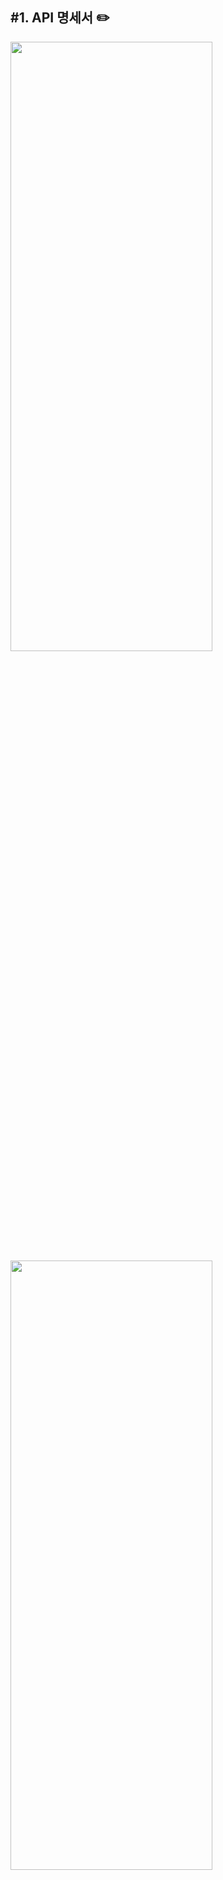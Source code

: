 ## #1. API 명세서 ✏️
<img src="data/api-1.png" width="80%" height="50%" /> 

<img src="data/api-2.png" width="80%" height="50%" />

<img src="data/api-3.png" width="80%" height="50%" />

<img src="data/api-4.png" width="80%" height="50%" />

<img src="data/api-5.png" width="80%" height="50%" />

<img src="data/api-6.png" width="80%" height="50%" />

<img src="data/api-7.png" width="80%" height="50%" />

<img src="data/api-8.png" width="80%" height="50%" />

## #2. Development Design Comment 💡
> **ERD Diagram**과 **API 명세서**을 설계하면서 코멘트받은 내용을 바탕으로 정리하였습니다.

### 초기 ERD Diagram ✔️
![First-ERD-Diagram](https://github.com/weekly-academy/sumi-assignment/assets/81948599/80b7530c-a421-4825-b9e0-abe4e3406afb)

<span style="font-size:60%">

| 코멘트 내용                                                      | 답변 내용                                              |
|-------------------------------------------------------------|----------------------------------------------------|
| 0x00. 설계한 포인트 테이블은 로그성 테이블인가? 업데이트되는 테이블인가?                 | [0x00 : Comment Resolved](#0x00--comment-resolved) |
| 0x01. 유저와 바코드 테이블 사이에 양방향 매핑이 필요할까?                         | [0x01 : Comment Resolved](#0x01--comment-resolved) |
| 0x02. 바코드 테이블의 PK는 Bigint로 변경하자                             | [0x02 : Comment Resolved](#0x02--comment-resolved) |
| 0x03. 지금 설계한 대로라면, 내역을 일일히 다 계산해서 현재 포인트를 계산해야하는데, 문제가 없을까? | [0x03 : Comment Resolved](#0x03--comment-resolved) |

### #0x00 : Comment Resolved

- 업데이트되는 테이블일 경우, 3개의 업종에 따라서 approved_at 칼럼이 매 사용/적립마다 **가장 최신 시점**으로 업데이트
  
    → **문제점 발생**
```
  1. 업데이트된 사용시기만 저장하면, 이전 사용시기 정보를 잃어버림
  2. 사용시기를 업데이트하면, type도 업데이트하고, amount도 업데이트? → 매번 업데이트시 성능 문제
  3. 사용자나 친구, 가족이 동시에 바코드를 사용하는 상황이 있다면?
     - `발급된 멤버쉽 바코드는 가족이나 친구끼리 공유가 가능하다` 라는 요구사항 존재
     - 다른 값으로 업데이트 될 우려가 있음 MySQL Isolation level (팬텀 리드)
```

- `로그성 테이블` 일 경우, 해당 point 테이블이 매 사용/적립마다 새롭게 **쌓임**

  - 내가 설계한 의도는 로그성 테이블

### #0x01 : Comment Resolved

- 양방향 매핑일 필요가 없다고 판단
- **ERD 상에서는 양방향 매핑이 존재해서는 안된다!**

### #0x02 : Comment Resolved
- 이유가 무엇일까? 

    → MySQL 인덱스 원리 (정렬) : Barcode 값이 들어올 때마다 MySQL에서 정렬을 해야함

### #0x03 : Comment Resolved
* 문제가 있다! 유저의 최종 포인트 (현재 포인트)를 계산하기 위해서 두가지의 방법이 제시될 수 있다.
```
2. user에 포인트 컬럼 추가
2. user에 따로 포인트 테이블
```
→ **업종별로 포인트를 관리**하도록 해야하므로 나는 포인트 테이블을 따로 만들고, 포인트 테이블에 업종별 최종 포인트 저장하도록 구성했다.

</span>

### 최종 ERD Diagram ✔️
![final-Erd Diagram](https://github.com/weekly-academy/sumi-assignment/assets/81948599/794e811e-3cef-472c-a0f3-2ba6f08b8755)

<span style="font-size:60%">


<br>


| 코멘트 내용                                                     | 답변 내용                                              |
|------------------------------------------------------------|----------------------------------------------------|
| 0x04. isSuccess 필드가 있는 경우가 있고, 없는 경우가 있는데, 맞춰줄 필요가 있지 않을까? | [0x04 : Comment Resolved](#0x04--comment-resolved) |


### #0x04 : Comment Resolved

`isSuccess 왜 필요한가?`

- 성공했을 경우, HTTP Code만으로는 성공했을 때 어떤 정보들이 생성되었는지 등을 알 수 없음
- 실패했을 경우, HTTP Code외에 추가 오류 정보를 제공하면 클라이언트 단에서 오류를 더 적절하게 취할 수 있음
- 성공 시 응답, 실패 시 응답을 다르게 표현해보자

`RFC 7807 Error Code`
- Error에 대한 표준 존재

`Error Code가 필요한 이유`    
- 클라이언트 단에서는 **어떤 예외인지에 따라서 다르게 처리하는 로직 필요**             
→ **다른 예외들이 동일한 StatusCode를 제공하는 경우**가 많으므로 클라이언트 단이 StatusCode와 더불어 **추가로 Error Message를 참조해서 처리**해야 하는 상황이 생긴 것!          

- 예시           
```
{           
    "type": "/errors/incorrect-user-pass",           
    "title": "Incorrect username or password.",            
    "status": 401,
    "detail": "Authentication failed due to incorrect username or password.",       
    "instance": "/login/log/abc123"        
}      
```         
- **type:** 오류를 분류하는 URI 식별자      
- **title:** 오류에 대한 간략하고 사람이 읽을 수 있는 메시지       
- **status:** HTTP 응답 코드 (Optional)      
- **detail:** 사람이 읽을 수 있는 오류 설명       
- **instance:** 오류의 특정 발생을 식별하는 URI        


- 현업에서는 회사마다 다르게 사용 but, 학생일 때 해보는 것이 좋다.
- [Spring - REST API에서 직접 정의한 Error code를 사용하는 이유!](https://jaehoney.tistory.com/240)
- 나같은 경우, Error Code를 다음과 같이 작성했다.
  - `@Valid` Error가 났을 경우의 예시이다.
```
{
    "code": "INVALID_PARAMETER",
    "message": "Invalid parameter included",
    "errors": [
        {
            "field": "partnerId",
            "message": "널이어서는 안됩니다"
        }
    ]
}
```
</span>


---
## #3. Code Comment 📜

> **코드**를 작성하면서 코멘트 받은 내용을 바탕으로 정리하였습니다.

<span style="font-size:60%">


| 코멘트 내용                                                                                         | 답변 내용                                       |
|------------------------------------------------------------------------------------------------|---------------------------------------------|
| 0x05. Member와 MemberPoint가 Cascade로 처리되어야 한다고 생각하는 이유                                          | [0x05 : Comment Need](comments/0x05.md)     |
| 0x06. Assert가 어느 시점에 사용되는지, 사용한 이유                                                             | [0x06 : Comment Need](comments/0x06.md)     |
| 0x07. 테이블명/컬럼명 컨벤션                                                                             | [0x07 : Comment Resolved](comments/0x07.md) |
| 0x08. 서비스에서 사용자에게 응답될 Http Response 객체를 직접 만드는게 맞을까?                                           | [0x08 : Comment Resolved](comments/0x08.md) |
| 0x09. Entity 클래스에서 builder를 사용한 이유                                                             | [0x09 : Comment Need](comments/0x09.md)     |
| 0x10. Service와 ServiceImpl가 같은 패키지에 있으면?                                                       | [0x10 : Comment Need](comments/0x10.md)     |
| 0x11. PartnerStoreCategory에서 컬럼 field 타입을 char보다 enum을 쓰자                                      | [0x11 : Comment Resolved](comments/0x11.md) |
| 0x12. @RequiredArgsConstructor, @NoArgsConstructor등 습관적으로 어노테이션을 쓰지말고, 왜 필요한지 생각해보자            | [0x12 : Comment Resolved](comments/0x12.md) | 
| 0x13. LocalDateTime말고 Instant, OffsetDateTime, ZonedDateTime을 사용해보자                            | [0x13 : Comment Need](comments/0x13.md)     |                                                                               
| 0x14. 메소드 명이나 변수명에 ~List같이 자료형을 포함시키지 말자                                                       | [0x14 : Comment Resolved](comments/0x14.md) |
| 0x15. 작성한 코드에서 PartnerStore와 PointHistory의 관계를 봤을 때, 상호명이 변경될 경우 PointHistory도 영향을 받을 수 있지않을까? | [0x15 : Comment Need](comments/0x15.md)     |                                                                       
| 0x16. 메소드 파라미터와 반환 값으로 Primitive Type이 아니라 Wrapper Type을 사용한 이유                                | [0x16 : Comment Resolved](comments/0x16.md) |                                                                            
| 0x17. build.gradle.kts로 변경해보자                                                                  | [0x17 : Comment Need](comments/0x17.md)     |
| 0x18. build.gradle의 버전을 외부에 지정하는 방법을 적용해보자                                                     | [0x18 : Comment Need](comments/0x18.md)     |

</span>

---

## #4. Learning ✨

<span style="font-size:60%">

> 간단한 과제이지만, 굉장히 배운 내용이 많습니다. 이에 관해 정리한 내용입니다. 

</span>

---

## #5. Questions ❓
<span style="font-size:60%">

> 기술적인 부분이나 개발 태도에 대해서 질문한 부분입니다. 


### 1. 
```일단 코드를 대충이라도 짜서 돌아가게 만든 다음 리팩토링하면서 정리하기 vs 코드를 짜면서 시간이 걸리더라도 모르는 내용이 있으면 다 찾아보고 정리 후에 다시 코드짜기```

   저는 보통 후자쪽으로 많이 코딩을 하는데, 그래서 시간이 많이 걸리는 것 같습니다. 어떤 방식으로 짜는게 좋을까요?

### 2. 
제 코드를 보시면, `builder`를 굉장히 많이 사용했습니다. 이렇게 코드를 작성하는 게 좋은 코드인지 잘 모르겠습니다.
예를 들어, `BarcodeRepositoryTest`를 보시면, 다음과 같이 되어있습니다.
```    
Barcode barcode = Barcode.builder()
.barcodeNumber("123456789")
.build();


Member member = Member.builder()
        .barcode(barcode)
        .build();

barcode.assignMember(member);

memberRepository.save(member);
```
이렇게 양방향 설정이 되어있는 경우에 `builder`를 이용할 경우, 바코드 먼저 만들고, 멤버 만들고, 다시 바코드에 멤버를 할당하고, 그 멤버를 저장하는 작업을 합니다. 이런식의 코드는 어떻게 생각하시나요?


### 3.

이 코드에서는 다른 도메인 패키지에 있는 `repository`를 이용하게되면, 하나의 서비스에 다른 도메인의 `repository`도 섞이게 된다고 생각해서 다른 도메인에 있는 `service`를 이용했는데 이렇게 사용하는 것이 적절한지 궁금합니다.

```
 Barcode barcode = barcodeService.validateBarcode(pointRequest.getBarcodeNumber());
        Member member = barcode.getMember();
        //가맹점 검증
        PartnerStore partnerstore = partnerService.validatePartner(pointRequest.getPartnerId());
        PartnerCategory partnerCategory = partnerstore.getPartnerCategory();

        // 업종과 멤버로 멤버포인트 찾기
        MemberPoint memberPoint = memberPointRepository.findByMemberAndPartnerCategory(member, partnerCategory)
                .orElseThrow(() -> new Exception("회원 포인트를 찾을 수 없습니다."));

        memberPoint.updatePoint(memberPoint.getCurrentPoint() + pointRequest.getAmount());

        // 멤버 포인트 저장
        memberPointRepository.save(memberPoint);

        // 포인트 히스토리에 저장
        LocalDateTime localDateTime = LocalDateTime.now();
        PointHistory pointHistory = pointHistoryService.savePointHistory(localDateTime, Type.EARN, memberPoint.getCurrentPoint(), partnerCategory, partnerstore, barcode);


        return new PointResponse(pointHistory);
```

### 4.

`DTO를 어느 계층까지 사용할 것인가?`에 대한 주제로 comment를 정리했는데, 이와 관해서 멘토님의 의견도 궁금합니다!

</span>
